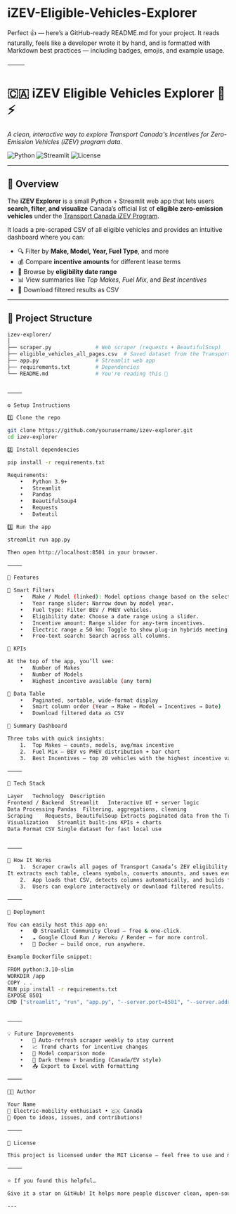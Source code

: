 # iZEV-Eligible-Vehicles-Explorer

Perfect 👍 — here’s a GitHub-ready README.md for your project.
It reads naturally, feels like a developer wrote it by hand, and is formatted with Markdown best practices — including badges, emojis, and example usage.

⸻


# 🇨🇦 iZEV Eligible Vehicles Explorer 🚗⚡  
*A clean, interactive way to explore Transport Canada's Incentives for Zero-Emission Vehicles (iZEV) program data.*

![Python](https://img.shields.io/badge/Python-3.9+-blue.svg)
![Streamlit](https://img.shields.io/badge/Streamlit-1.x-red.svg)
![License](https://img.shields.io/badge/License-MIT-green.svg)

---

## 🧭 Overview

The **iZEV Explorer** is a small Python + Streamlit web app that lets users **search, filter, and visualize** Canada’s official list of **eligible zero-emission vehicles** under the [Transport Canada iZEV Program](https://tc.canada.ca/en/road-transportation/innovative-technologies/zero-emission-vehicles/incentives-zero-emission-vehicles/eligible-vehicles).

It loads a pre-scraped CSV of all eligible vehicles and provides an intuitive dashboard where you can:

- 🔍 Filter by **Make, Model, Year, Fuel Type**, and more  
- 💰 Compare **incentive amounts** for different lease terms  
- 📅 Browse by **eligibility date range**  
- 📊 View summaries like *Top Makes*, *Fuel Mix*, and *Best Incentives*  
- 💾 Download filtered results as CSV  

---

## 🧱 Project Structure

```bash
izev-explorer/
│
├── scraper.py              # Web scraper (requests + BeautifulSoup)
├── eligible_vehicles_all_pages.csv  # Saved dataset from the Transport Canada site
├── app.py                  # Streamlit web app
├── requirements.txt        # Dependencies
└── README.md               # You're reading this 🙂


⸻

⚙️ Setup Instructions

1️⃣ Clone the repo

git clone https://github.com/yourusername/izev-explorer.git
cd izev-explorer

2️⃣ Install dependencies

pip install -r requirements.txt

Requirements:
	•	Python 3.9+
	•	Streamlit
	•	Pandas
	•	BeautifulSoup4
	•	Requests
	•	Dateutil

3️⃣ Run the app

streamlit run app.py

Then open http://localhost:8501 in your browser.

⸻

🧮 Features

🔹 Smart Filters
	•	Make / Model (linked): Model options change based on the selected Make.
	•	Year range slider: Narrow down by model year.
	•	Fuel type: Filter BEV / PHEV vehicles.
	•	Eligibility date: Choose a date range using a slider.
	•	Incentive amount: Range slider for any-term incentives.
	•	Electric range ≥ 50 km: Toggle to show plug-in hybrids meeting distance criteria.
	•	Free-text search: Search across all columns.

🔹 KPIs

At the top of the app, you’ll see:
	•	Number of Makes
	•	Number of Models
	•	Highest incentive available (any term)

🔹 Data Table
	•	Paginated, sortable, wide-format display
	•	Smart column order (Year → Make → Model → Incentives → Date)
	•	Download filtered data as CSV

🔹 Summary Dashboard

Three tabs with quick insights:
	1.	Top Makes — counts, models, avg/max incentive
	2.	Fuel Mix — BEV vs PHEV distribution + bar chart
	3.	Best Incentives — top 20 vehicles with the highest incentive values

⸻

🧰 Tech Stack

Layer	Technology	Description
Frontend / Backend	Streamlit	Interactive UI + server logic
Data Processing	Pandas	Filtering, aggregations, cleaning
Scraping	Requests, BeautifulSoup	Extracts paginated data from the Transport Canada site
Visualization	Streamlit built-ins	KPIs + charts
Data Format	CSV	Single dataset for fast local use


⸻

🧠 How It Works
	1.	Scraper crawls all pages of Transport Canada’s ZEV eligibility table.
It extracts each table, cleans symbols, converts amounts, and saves everything to eligible_vehicles_all_pages.csv.
	2.	App loads that CSV, detects columns automatically, and builds filters and charts dynamically.
	3.	Users can explore interactively or download filtered results.

⸻

🚀 Deployment

You can easily host this app on:
	•	🟢 Streamlit Community Cloud — free & one-click.
	•	☁️ Google Cloud Run / Heroku / Render — for more control.
	•	🐳 Docker — build once, run anywhere.

Example Dockerfile snippet:

FROM python:3.10-slim
WORKDIR /app
COPY . .
RUN pip install -r requirements.txt
EXPOSE 8501
CMD ["streamlit", "run", "app.py", "--server.port=8501", "--server.address=0.0.0.0"]


⸻

💡 Future Improvements
	•	🔁 Auto-refresh scraper weekly to stay current
	•	📈 Trend charts for incentive changes
	•	🧮 Model comparison mode
	•	🌙 Dark theme + branding (Canada/EV style)
	•	📤 Export to Excel with formatting

⸻

🧑‍💻 Author

Your Name
🚗 Electric-mobility enthusiast • 🇨🇦 Canada
💬 Open to ideas, issues, and contributions!

⸻

📜 License

This project is licensed under the MIT License — feel free to use and modify with credit.

⸻

⭐ If you found this helpful…

Give it a star on GitHub! It helps more people discover clean, open-source EV data tools.

---
